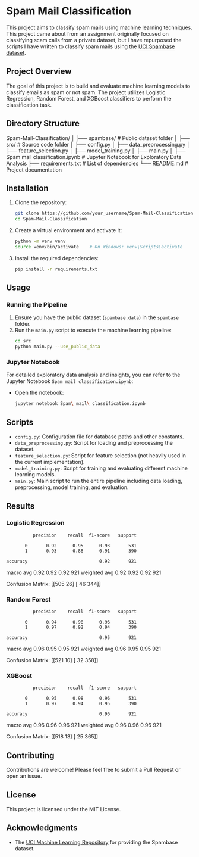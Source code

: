 # Spam Mail Classification

This project aims to classify spam mails using machine learning techniques. This project came about from an assignment originally focused on classifying scam calls from a private dataset, but I have repurposed the scripts I have written to classify spam mails using the [UCI Spambase dataset](https://archive.ics.uci.edu/ml/datasets/spambase).

## Project Overview

The goal of this project is to build and evaluate machine learning models to classify emails as spam or not spam. The project utilizes Logistic Regression, Random Forest, and XGBoost classifiers to perform the classification task.

## Directory Structure

Spam-Mail-Classification/
│
├── spambase/ # Public dataset folder
│
├── src/ # Source code folder
│ ├── config.py
│ ├── data_preprocessing.py
│ ├── feature_selection.py
│ ├── model_training.py
│ ├── main.py
│
├── Spam mail classification.ipynb # Jupyter Notebook for Exploratory Data Analysis
├── requirements.txt # List of dependencies
└── README.md # Project documentation


## Installation

1. Clone the repository:
    ```bash
    git clone https://github.com/your_username/Spam-Mail-Classification.git
    cd Spam-Mail-Classification
    ```

2. Create a virtual environment and activate it:
    ```bash
    python -m venv venv
    source venv/bin/activate    # On Windows: venv\Scripts\activate
    ```

3. Install the required dependencies:
    ```bash
    pip install -r requirements.txt
    ```

## Usage

### Running the Pipeline

1. Ensure you have the public dataset (`spambase.data`) in the `spambase` folder.
2. Run the `main.py` script to execute the machine learning pipeline:
    ```bash
    cd src
    python main.py --use_public_data
    ```

### Jupyter Notebook

For detailed exploratory data analysis and insights, you can refer to the Jupyter Notebook `Spam mail classification.ipynb`:
- Open the notebook:
    ```bash
    jupyter notebook Spam\ mail\ classification.ipynb
    ```

## Scripts

- `config.py`: Configuration file for database paths and other constants.
- `data_preprocessing.py`: Script for loading and preprocessing the dataset.
- `feature_selection.py`: Script for feature selection (not heavily used in the current implementation).
- `model_training.py`: Script for training and evaluating different machine learning models.
- `main.py`: Main script to run the entire pipeline including data loading, preprocessing, model training, and evaluation.

## Results

### Logistic Regression
              precision    recall  f1-score   support

           0       0.92      0.95      0.93       531
           1       0.93      0.88      0.91       390

    accuracy                           0.92       921
   macro avg       0.92      0.92      0.92       921
weighted avg       0.92      0.92      0.92       921

Confusion Matrix:
 [[505  26]
 [ 46 344]]

### Random Forest
              precision    recall  f1-score   support

           0       0.94      0.98      0.96       531
           1       0.97      0.92      0.94       390

    accuracy                           0.95       921
   macro avg       0.96      0.95      0.95       921
weighted avg       0.96      0.95      0.95       921

Confusion Matrix:
 [[521  10]
 [ 32 358]]

### XGBoost
              precision    recall  f1-score   support

           0       0.95      0.98      0.96       531
           1       0.97      0.94      0.95       390

    accuracy                           0.96       921
   macro avg       0.96      0.96      0.96       921
weighted avg       0.96      0.96      0.96       921

Confusion Matrix:
 [[518  13]
 [ 25 365]]


## Contributing

Contributions are welcome! Please feel free to submit a Pull Request or open an issue.

## License

This project is licensed under the MIT License.

## Acknowledgments

- The [UCI Machine Learning Repository](https://archive.ics.uci.edu/ml/datasets/spambase) for providing the Spambase dataset.

